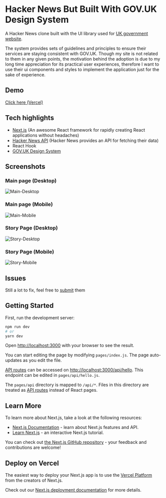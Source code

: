 # Hacker News But Built With GOV.UK Design System

A Hacker News clone built with the UI library used for [UK government website](https://www.gov.uk/). 

The system provides sets of guidelines and principles to ensure their services are staying consistent with GOV.UK. Though my site is not related to them in any given points, the motivation behind the adoption is due to my long time appreciation for its practical user experiences, therefore I want to use their ui components and styles to implement the application just for the sake of experience.

## Demo 
[Click here (Vercel)](https://hn-govuk.vercel.app)

## Tech highlights
- [Next.js](https://nextjs.org/) (An awesome React framework for rapidly creating React applications without headaches)
- [Hacker News API](https://github.com/HackerNews/API) (Hacker News provides an API for fetching their data)
- React Hook
- [GOV.UK Design System](https://design-system.service.gov.uk/)

## Screenshots
### Main page (Desktop)
![Main-Desktop](https://github.com/killvung/hn-govuk/blob/dev/screenshots/root-desktop.png)

### Main page (Mobile)
![Main-Mobile](https://github.com/killvung/hn-govuk/blob/dev/screenshots/root-mobile.png)

### Story Page (Desktop)
![Story-Desktop](https://github.com/killvung/hn-govuk/blob/dev/screenshots/story-desktop.png)

### Story Page (Mobile)
![Story-Mobile](https://github.com/killvung/hn-govuk/blob/dev/screenshots/story-mobile.png)

## Issues
Still a lot to fix, feel free to [submit](https://github.com/killvung/hn-govuk/issues) them

## Getting Started

First, run the development server:

```bash
npm run dev
# or
yarn dev
```

Open [http://localhost:3000](http://localhost:3000) with your browser to see the result.

You can start editing the page by modifying `pages/index.js`. The page auto-updates as you edit the file.

[API routes](https://nextjs.org/docs/api-routes/introduction) can be accessed on [http://localhost:3000/api/hello](http://localhost:3000/api/hello). This endpoint can be edited in `pages/api/hello.js`.

The `pages/api` directory is mapped to `/api/*`. Files in this directory are treated as [API routes](https://nextjs.org/docs/api-routes/introduction) instead of React pages.

## Learn More

To learn more about Next.js, take a look at the following resources:

- [Next.js Documentation](https://nextjs.org/docs) - learn about Next.js features and API.
- [Learn Next.js](https://nextjs.org/learn) - an interactive Next.js tutorial.

You can check out [the Next.js GitHub repository](https://github.com/vercel/next.js/) - your feedback and contributions are welcome!

## Deploy on Vercel

The easiest way to deploy your Next.js app is to use the [Vercel Platform](https://vercel.com/new?utm_medium=default-template&filter=next.js&utm_source=create-next-app&utm_campaign=create-next-app-readme) from the creators of Next.js.

Check out our [Next.js deployment documentation](https://nextjs.org/docs/deployment) for more details.
